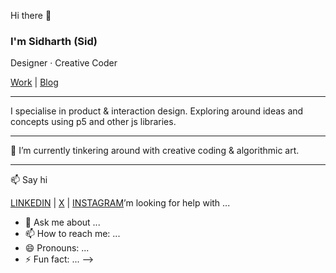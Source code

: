 Hi there 👋
### I'm Sidharth (Sid)
Designer · Creative Coder

[Work](https://www.hellosid.in/) | [Blog](https://mindscapes.framer.website/)

---

I specialise in product & interaction design. Exploring around ideas and concepts using p5 and other js libraries. 

---

🔭 I’m currently tinkering around with creative coding & algorithmic art.

---

📫 Say hi

[LINKEDIN](https://www.linkedin.com/in/sidharthsabu/) | [X](https://x.com/sidharthxdesign) | [INSTAGRAM](https://www.instagram.com/notwakeupsid_/)’m looking for help with ...
- 💬 Ask me about ...
- 📫 How to reach me: ...
- 😄 Pronouns: ...
- ⚡ Fun fact: ...
-->
